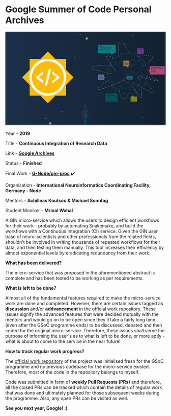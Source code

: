 # Google Summer of Code Personal Archives

[![Google Summer of Code](./images/logo.jpg)](https://summerofcode.withgoogle.com)

Year - **2019**

Title - **Continuous Integration of Research Data**

Link - **[Google Archives](https://summerofcode.withgoogle.com/projects/#6332724825030656)**

Status - **Finished**

Final Work - **[G-Node/gin-proc](https://github.com/G-Node/gin-proc)** :heavy_check_mark:

Organisation - **International Neuroinformatics Coordinating Facility, Germany - Node**

Mentors - **Achilleas Koutsou & Michael Sonntag**

Student Moniker - **Mrinal Wahal**

A GIN micro-service which allows the users to design efficient workflows for their work - probably by automating Snakemake, and build the workflows with a Continuous Integration (CI) service. Given the GIN user base of neuro-scientists and other professionals from the related fields, shouldn’t be involved in writing thousands of repeated workflows for their data, and then testing them manually. This tool increases their efficiency by almost exponential levels by eradicating redundancy from their work.

**What has been delivered?**

The micro-service that was proposed in the aforementioned abstract is complete and has been tested to be working as per requirements.

**What is left to be done?**

Almost all of the fundamental features required to make the micro-service work are done and completed. However, there are certain issues tagged as **discussion** and/or **addvancement** in the [official work repository](https://github.com/G-Node/gin-proc). These issues signify the advanced features that were decided mutually with the mentors and would go on to be open since they'll take a fairly long time (even after the GSoC programme ends) to be discussed, debated and then coded for the original micro-service. Therefore, these issues shall serve the purpose of informing the user's as to what is left to be done, or more aptly - what is about to come to the service in the near future!

**How to track regular work progress?**

The [official work repository](https://github.com/G-Node/gin-proc) of the project was initialised fresh for the GSoC programme and no previous codebase for the micro-service existed. Therefore, most of the code in the repository belongs to myself. 

Code was submitted in form of **weekly Pull Requests (PRs)** and therefore, all the closed PRs can be tracked which contain the details of regular work that was done and ultimately planned for those subsequent weeks during the programme. Also, any open PRs can be visited as well.


**See you next year, Google! :)**